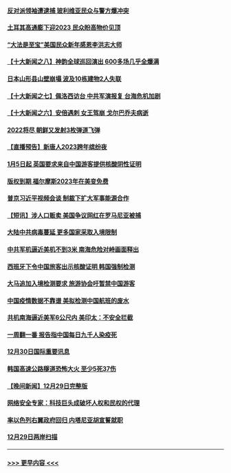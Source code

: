 #### [反对派领袖遭逮捕 玻利维亚民众与警方爆冲突](../pages/prog202/a103611985.md?t=12311843) 
#### [土耳其高通膨下迎2023 民众盼高物价见顶](../pages/prog202/a103611956.md?t=12311843) 
#### [“大法是至宝”美国民众新年感恩李洪志大师](../pages/prog202/a103611858.md?t=12311843) 
#### [【十大新闻之八】神韵全球巡回演出 600多场几乎全爆满](../pages/prog202/a103611096.md?t=12311843) 
#### [日本山形县山壁崩塌 波及10栋建物2人失联](../pages/prog202/a103611802.md?t=12311843) 
#### [【十大新闻之七】佩洛西访台 中共军演报复 台海危机加剧](../pages/prog202/a103611099.md?t=12311843) 
#### [【十大新闻之六】安倍遇刺 女王驾崩 戈尔巴乔夫病逝](../pages/prog202/a103611124.md?t=12311843) 
#### [2022将尽 朝鲜又发射3枚弹道飞弹](../pages/prog202/a103611767.md?t=12311843) 
#### [【直播预告】新唐人2023跨年缤纷夜](../pages/prog202/a103610207.md?t=12311843) 
#### [1月5日起 英国要求来自中国游客提供核酸阴性证明](../pages/prog202/a103611568.md?t=12311843) 
#### [版权到期 福尔摩斯2023年在美变免费](../pages/prog202/a103611480.md?t=12311843) 
#### [普京习近平视频会谈 制裁下扩大军事能源合作](../pages/prog202/a103611316.md?t=12311843) 
#### [【短讯】涉人口贩卖 美国争议网红在罗马尼亚被捕](../pages/prog202/a103611320.md?t=12311843) 
#### [大陆中共病毒蔓延 更多国家采取入境限制](../pages/prog202/a103611311.md?t=12311843) 
#### [中共军机逼近美机不到3米 南海危险对峙画面释出](../pages/prog202/a103611246.md?t=12311843) 
#### [西班牙下令中国旅客出示核酸证明 韩国强制检测](../pages/prog202/a103611109.md?t=12311843) 
#### [大马追加入境检测要求 旅游协会吁暂禁中国游客](../pages/prog202/a103610632.md?t=12311843) 
#### [中国疫情数据不靠谱 美拟检测中国航班的废水](../pages/prog202/a103610629.md?t=12311843) 
#### [共机南海逼近美军6公尺内 美印太：不安全拦截](../pages/prog202/a103610637.md?t=12311843) 
#### [一周翻一番 报告指中国每日九千人染疫死](../pages/prog202/a103610625.md?t=12311843) 
#### [12月30日国际重要讯息](../pages/prog202/a103610634.md?t=12311843) 
#### [韩国高速公路隧道恐怖大火 至少5死37伤](../pages/prog202/a103610329.md?t=12311843) 
#### [【晚间新闻】12月29日完整版](../pages/prog202/a103610315.md?t=12311843) 
#### [网络安全专家：科技巨头成破坏人权和民权的代理](../pages/prog202/a103610338.md?t=12311843) 
#### [率以色列右翼政府回归 内塔尼亚胡宣誓就职](../pages/prog202/a103610225.md?t=12311843) 
#### [12月29日两岸扫描](../pages/prog202/a103610230.md?t=12311843) 

----
#### [ >>> 更早内容 <<< ](../indexes/prog202-earlier.md)
